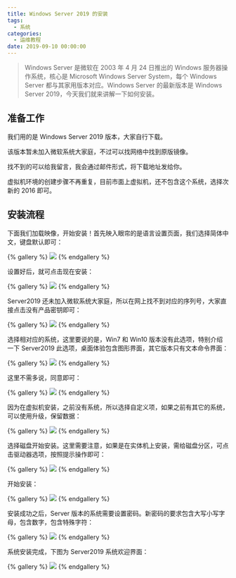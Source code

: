 ```yaml
---
title: Windows Server 2019 的安装
tags:
  - 系统
categories:
  - 运维教程
date: 2019-09-10 00:00:00
---
```


> Windows Server 是微软在 2003 年 4 月 24 日推出的 Windows 服务器操作系统，核心是 Microsoft Windows Server System，每个 Windows Server 都与其家用版本对应。Windows Server 的最新版本是 Windows Server 2019，今天我们就来讲解一下如何安装。

<!-- more -->

## 准备工作

我们用的是 Windows Server 2019 版本，大家自行下载。

该版本暂未加入微软系统大家庭，不过可以找网络中找到原版镜像。

找不到的可以给我留言，我会通过邮件形式，将下载地址发给你。

虚拟机环境的创建步骤不再重复，目前市面上虚拟机，还不包含这个系统，选择次新的 2016 即可。

## 安装流程

下面我们加载映像，开始安装！首先映入眼帘的是语言设置页面，我们选择简体中文，键盘默认即可：

{% gallery %}
![](https://cdn.dusays.com/2019/09/63-1.jpg/1)
{% endgallery %}

设置好后，就可点击现在安装：

{% gallery %}
![](https://cdn.dusays.com/2019/09/63-2.jpg/1)
{% endgallery %}

Server2019 还未加入微软系统大家庭，所以在网上找不到对应的序列号，大家直接点击没有产品密钥即可：

{% gallery %}
![](https://cdn.dusays.com/2019/09/63-3.jpg/1)
{% endgallery %}

选择相对应的系统，这里要说的是，Win7 和 Win10 版本没有此选项，特别介绍一下 Server2019 此选项，桌面体验包含图形界面，其它版本只有文本命令界面：

{% gallery %}
![](https://cdn.dusays.com/2019/09/63-4.jpg/1)
{% endgallery %}

这里不需多说，同意即可：

{% gallery %}
![](https://cdn.dusays.com/2019/09/63-5.jpg/1)
{% endgallery %}

因为在虚拟机安装，之前没有系统，所以选择自定义项，如果之前有其它的系统，可以使用升级，保留数据：

{% gallery %}
![](https://cdn.dusays.com/2019/09/63-6.jpg/1)
{% endgallery %}

选择磁盘开始安装。这里需要注意，如果是在实体机上安装，需给磁盘分区，可点击驱动器选项，按照提示操作即可：

{% gallery %}
![](https://cdn.dusays.com/2019/09/63-7.jpg/1)
{% endgallery %}

开始安装：

{% gallery %}
![](https://cdn.dusays.com/2019/09/63-8.jpg/1)
{% endgallery %}

安装成功之后，Server 版本的系统需要设置密码。新密码的要求包含大写小写字母，包含数字，包含特殊字符：

{% gallery %}
![](https://cdn.dusays.com/2019/09/63-9.jpg/1)
{% endgallery %}

系统安装完成，下图为 Server2019 系统欢迎界面：

{% gallery %}
![](https://cdn.dusays.com/2019/09/63-10.jpg/1)
{% endgallery %}